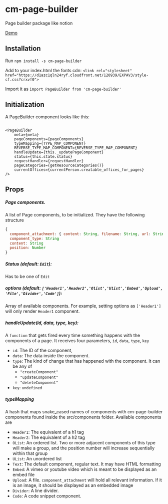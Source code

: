 # cm-page-builder

Page builder package like notion

[Demo](https://cm-page-builder.herokuapp.com/)


## Installation

Run `npm install -s cm-page-builder`

Add to your index.html the fonts cdn: `<link rel="stylesheet" href="https://d1azc1qln24ryf.cloudfront.net/120939/EXPAV3/style-cf.css?crxvf0">`

Import it as `import PageBuilder from 'cm-page-builder'`

## Initialization

A PageBuilder component looks like this:

```JSX

<PageBuilder
	meta={meta}
	pageComponents={pageComponents}
	typeMapping={TYPE_MAP_COMPONENT}
	REVERSE_TYPE_MAP_COMPONENT={REVERSE_TYPE_MAP_COMPONENT}
	handleUpdate={this._updatePageComponent}
	status={this.state.status}
	requestHandler={requestHandler}
	pageCategories={getResourceCategories()}
	currentOffices={currentPerson.creatable_offices_for_pages}
/>
```

## Props

##### Page components.
A list of Page components, to be initialized. They have the following structure

```javascript
{
  component_attachment: { content: String, filename: String, url: String}
  component_type: String
  content: String
  position: Number
}
```

##### Status (default: `Edit`):
Has to be one of `Edit`

##### options (default: `['Header1','Header2','Olist','Ulist','Embed','Upload', 'File','Divider','Code']`):
Array of available components. For example, setting options as `['Header1']` will only render `Header1` component.

##### handleUpdate(id, data, type, key):
A `function` that gets fired every time something happens with the components of a page. It receives four parameters, `id`, `data`, `type`, `key`
- `id`: The ID of the component,
- `data`: The data inside the component.
- `type`: The kind of change that has happened with the component. It can be any of
  - `"createComponent"`
  - `"updateComponent"`
  - `"deleteComponent"`
- `key`: `undefined`

##### typeMapping
A hash that maps snake_cased names of components with cm-page-builder components
found inside the src/components folder. Available components are
- `Header1`: The equivalent of a h1 tag
- `Header2`: The equivalent of a h2 tag
- `OList`: An ordered list. Two or more adjacent components of this type will make a group, and the position number will increase sequentially within that group
- `UList`: An unordered list
- `Text`: The default component, regular text. It may have HTML formatting
- `Embed`: A vimeo or youtube video which is meant to be displayed as an embed file
- `Upload`: A file. `component_attachment` will hold all relevant information. If it is an image, it should be displayed as an embedded image
- `Divider`: A line divider.
- `Code`: A code snippet component.
